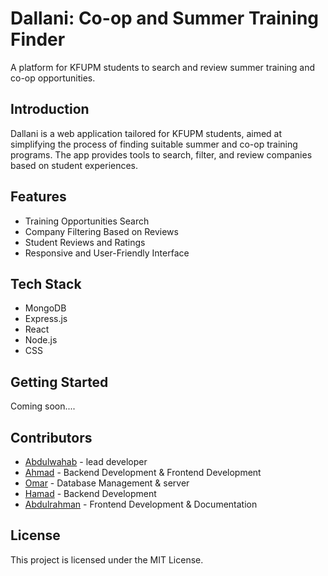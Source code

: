 <!DOCTYPE html>
<html lang="en">
<head>
    <meta charset="UTF-8">
    <meta http-equiv="X-UA-Compatible" content="IE=edge">
    <meta name="viewport" content="width=device-width, initial-scale=1.0">
</head>
<body>
    <div class="container">
        <h1>Dallani: Co-op and Summer Training Finder</h1>
        <p>A platform for KFUPM students to search and review summer training and co-op opportunities.</p>
        <h2>Introduction</h2>
        <p>Dallani is a web application tailored for KFUPM students, aimed at simplifying the process of finding suitable summer and co-op training programs. The app provides tools to search, filter, and review companies based on student experiences.</p>
        <h2>Features</h2>
        <ul>
            <li>Training Opportunities Search</li>
            <li>Company Filtering Based on Reviews</li>
            <li>Student Reviews and Ratings</li>
            <li>Responsive and User-Friendly Interface</li>
        </ul>
        <h2>Tech Stack</h2>
        <ul>
            <li>MongoDB</li>
            <li>Express.js</li>
            <li>React</li>
            <li>Node.js</li>
            <li>CSS</li>
        </ul>
        <h2>Getting Started</h2>
        <p>Coming soon....</p>
        <h2>Contributors</h2>
        <div class="contributors">
            <ul>
                <li><a href="https://github.com/MysticalDawn">Abdulwahab</a> - lead developer</li>
                <li><a href="https://github.com/aalqarnimr"> Ahmad</a> - Backend Development & Frontend Development</li>
                <li><a href="https://github.com/OmarAlfawaz">Omar</a> - Database Management & server</li>
                <li><a href="https://github.com/HamadSadran">Hamad</a> - Backend Development</li>
                <li><a href="https://github.com/AbduLRaHMaNDS">Abdulrahman</a> - Frontend Development & Documentation</li>
            </ul>
        </div>
        <h2>License</h2>
        <p>This project is licensed under the MIT License.</p>
    </div>
</body>
</html>

